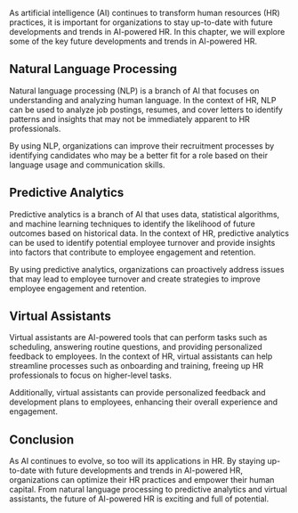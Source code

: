 
As artificial intelligence (AI) continues to transform human resources (HR) practices, it is important for organizations to stay up-to-date with future developments and trends in AI-powered HR. In this chapter, we will explore some of the key future developments and trends in AI-powered HR.

Natural Language Processing
---------------------------

Natural language processing (NLP) is a branch of AI that focuses on understanding and analyzing human language. In the context of HR, NLP can be used to analyze job postings, resumes, and cover letters to identify patterns and insights that may not be immediately apparent to HR professionals.

By using NLP, organizations can improve their recruitment processes by identifying candidates who may be a better fit for a role based on their language usage and communication skills.

Predictive Analytics
--------------------

Predictive analytics is a branch of AI that uses data, statistical algorithms, and machine learning techniques to identify the likelihood of future outcomes based on historical data. In the context of HR, predictive analytics can be used to identify potential employee turnover and provide insights into factors that contribute to employee engagement and retention.

By using predictive analytics, organizations can proactively address issues that may lead to employee turnover and create strategies to improve employee engagement and retention.

Virtual Assistants
------------------

Virtual assistants are AI-powered tools that can perform tasks such as scheduling, answering routine questions, and providing personalized feedback to employees. In the context of HR, virtual assistants can help streamline processes such as onboarding and training, freeing up HR professionals to focus on higher-level tasks.

Additionally, virtual assistants can provide personalized feedback and development plans to employees, enhancing their overall experience and engagement.

Conclusion
----------

As AI continues to evolve, so too will its applications in HR. By staying up-to-date with future developments and trends in AI-powered HR, organizations can optimize their HR practices and empower their human capital. From natural language processing to predictive analytics and virtual assistants, the future of AI-powered HR is exciting and full of potential.
